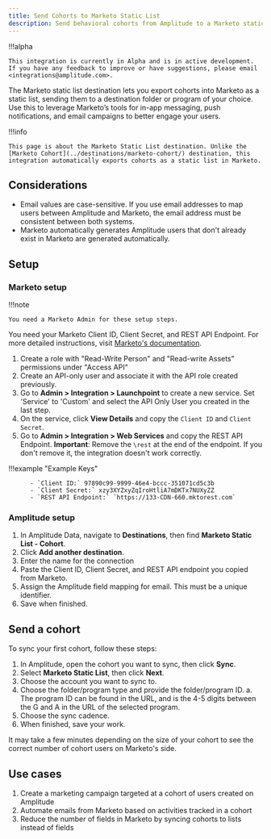 ```yaml
---
title: Send Cohorts to Marketo Static List
description: Send behavioral cohorts from Amplitude to a Marketo static lists and better engage your users based on their patterns of interaction with your product and their lifecycle timing.
---
```


!!!alpha

    This integration is currently in Alpha and is in active development. If you have any feedback to improve or have suggestions, please email <integrations@amplitude.com>. 

The Marketo static list destination lets you export cohorts into Marketo as a static list, sending them to a destination folder or program of your choice. Use this to leverage Marketo’s tools for in-app messaging, push notifications, and email campaigns to better engage your users. 

!!!info 

    This page is about the Marketo Static List destination. Unlike the [Marketo Cohort](../destinations/marketo-cohort/) destination, this integration automatically exports cohorts as a static list in Marketo.

## Considerations

- Email values are case-sensitive. If you use email addresses to map users between Amplitude and Marketo, the email address must be consistent between both systems.
- Marketo automatically generates Amplitude users that don't already exist in Marketo are generated automatically.

## Setup

### Marketo setup

!!!note

    You need a Marketo Admin for these setup steps.

You need your Marketo Client ID, Client Secret, and REST API Endpoint. For more detailed instructions, visit [Marketo's documentation](https://developers.marketo.com/blog/quick-start-guide-for-marketo-rest-api/).

1. Create a role with "Read-Write Person" and "Read-write Assets" permissions under "Access API"
2. Create an API-only user and associate it with the API role created previously.
3. Go to **Admin > Integration > Launchpoint** to create a new service. Set 'Service' to 'Custom' and select the API Only User you created in the last step.
4. On the service, click **View Details** and copy the `Client ID` and `Client Secret`.
5. Go to **Admin > Integration > Web Services** and copy the REST API Endpoint. **Important**: Remove the `\rest` at the end of the endpoint. If you don't remove it, the integration doesn't work correctly.

!!!example "Example Keys"

          - `Client ID:` 97890c99-9999-46e4-bccc-351071cd5c3b
          - `Client Secret:` xzy3XYZxyZqIroHtliA7mDKTx7NUXyZZ
          - `REST API Endpoint:` `https://133-CDN-660.mktorest.com`

### Amplitude setup

1. In Amplitude Data, navigate to **Destinations**, then find **Marketo Static List - Cohort**.
2. Click **Add another destination**.
3. Enter the name for the connection
4. Paste the Client ID, Client Secret, and REST API endpoint you copied from Marketo.
5. Assign the Amplitude field mapping for email. This must be a unique identifier.
6. Save when finished.

## Send a cohort

To sync your first cohort, follow these steps:

1. In Amplitude, open the cohort you want to sync, then click **Sync**.
2. Select **Marketo Static List**, then click **Next**.
3. Choose the account you want to sync to.
4. Choose the folder/program type and provide the folder/program ID.
    a. The program ID can be found in the URL, and is the 4-5 digits between the G and A in the URL of the selected program. 
5. Choose the sync cadence.
6. When finished, save your work.

It may take a few minutes depending on the size of your cohort to see the correct number of cohort users on Marketo's side.

## Use cases

1. Create a marketing campaign targeted at a cohort of users created on Amplitude
2. Automate emails from Marketo based on activities tracked in a cohort
3. Reduce the number of fields in Marketo by syncing cohorts to lists instead of fields
